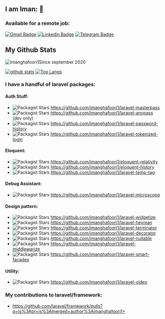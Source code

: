 ## I am Iman: 👋

### Available for a remote job:
[![Gmail Badge](https://img.shields.io/badge/-imanghafoori1@gmail.com-c14438?style=flat&logo=Gmail&logoColor=white&link=mailto:imanghafoori1@gmail.com)](mailto:imanghafoori1@gmail.com)
[![Linkedin Badge](https://img.shields.io/badge/-Iman%20Ghafoori-0072b1?style=flat&logo=Linkedin&logoColor=white&link=https://linkedin.com/in/iman-ghafoori/)](https://linkedin.com/in/iman-ghafoori/) 
[![Telegram Badge](https://img.shields.io/badge/-Telegram-blue?style=flat&logo=telegram&logoColor=white&link=https://t.me/imanghafoori/)](https://t.me/imanghafoori/)
</p>

## My Github Stats

<p align=left> <img src=https://komarev.com/ghpvc/?username=imanghafoori1 alt=imanghafoori1 />Since september 2020</p>

[![github stats](https://github-readme-stats.vercel.app/api?username=imanghafoori1)](https://github.com/anuraghazra/github-readme-stats) 
[![Top Langs](https://github-readme-stats.vercel.app/api/top-langs/?username=imanghafoori1&layout=compact)](https://github.com/imanghafoori1/github-readme-stats)

### I have a handful of laravel packages:

#### Auth Stuff:
- <img alt="Packagist Stars" src="https://img.shields.io/packagist/stars/imanghafoori/laravel-masterpass"> https://github.com/imanghafoori1/laravel-masterpass
- <img alt="Packagist Stars" src="https://img.shields.io/packagist/stars/imanghafoori/laravel-anypass"> https://github.com/imanghafoori1/laravel-anypass      (dev only)
- <img alt="Packagist Stars" src="https://img.shields.io/packagist/stars/imanghafoori/laravel-password-history"> https://github.com/imanghafoori1/laravel-password-history
- <img alt="Packagist Stars" src="https://img.shields.io/packagist/stars/imanghafoori/laravel-tokenize-login"> https://github.com/imanghafoori1/laravel-tokenized-login

#### Eloquent:
- <img alt="Packagist Stars" src="https://img.shields.io/packagist/stars/imanghafoori/eloquent-relativity"> https://github.com/imanghafoori1/eloquent-relativity
- <img alt="Packagist Stars" src="https://img.shields.io/packagist/stars/imanghafoori/eloquent-history"> https://github.com/imanghafoori1/eloquent-history
- <img alt="Packagist Stars" src="https://img.shields.io/packagist/stars/imanghafoori/laravel-temp-tag"> https://github.com/imanghafoori1/laravel-temp-tag

#### Debug Assistant:
 - <img alt="Packagist Stars" src="https://img.shields.io/packagist/stars/imanghafoori/laravel-microscope"> https://github.com/imanghafoori1/laravel-microscope
#### Design pattern:
- <img alt="Packagist Stars" src="https://img.shields.io/packagist/stars/imanghafoori/laravel-widgetize"> https://github.com/imanghafoori1/laravel-widgetize
- <img alt="Packagist Stars" src="https://img.shields.io/packagist/stars/imanghafoori/laravel-heyman"> https://github.com/imanghafoori1/laravel-heyman
- <img alt="Packagist Stars" src="https://img.shields.io/packagist/stars/imanghafoori/laravel-terminator"> https://github.com/imanghafoori1/laravel-terminator
- <img alt="Packagist Stars" src="https://img.shields.io/packagist/stars/imanghafoori/laravel-decorator"> https://github.com/imanghafoori1/laravel-decorator
- <img alt="Packagist Stars" src="https://img.shields.io/packagist/stars/imanghafoori/laravel-nullable"> https://github.com/imanghafoori1/laravel-nullable
- <img alt="Packagist Stars" src="https://img.shields.io/packagist/stars/imanghafoori/laravel-middlewarize"> https://github.com/imanghafoori1/laravel-middlewarize
- <img alt="Packagist Stars" src="https://img.shields.io/packagist/stars/imanghafoori/laravel-smart-facades"> https://github.com/imanghafoori1/laravel-smart-facades

#### Utility:
- <img alt="Packagist Stars" src="https://img.shields.io/packagist/stars/imanghafoori/laravel-video"> https://github.com/imanghafoori1/laravel-video

### My contributions to laravel/framework:
- https://github.com/laravel/framework/pulls?q=is%3Apr+is%3Amerged+author%3Aimanghafoori1+

